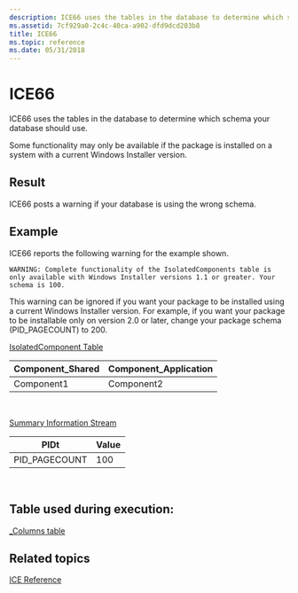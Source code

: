 ```yaml
---
description: ICE66 uses the tables in the database to determine which schema your database should use.
ms.assetid: 7cf929a0-2c4c-40ca-a902-dfd9dcd203b8
title: ICE66
ms.topic: reference
ms.date: 05/31/2018
---
```


# ICE66

ICE66 uses the tables in the database to determine which schema your database should use.

Some functionality may only be available if the package is installed on a system with a current Windows Installer version.

## Result

ICE66 posts a warning if your database is using the wrong schema.

## Example

ICE66 reports the following warning for the example shown.

``` syntax
WARNING: Complete functionality of the IsolatedComponents table is only available with Windows Installer versions 1.1 or greater. Your schema is 100.
```

This warning can be ignored if you want your package to be installed using a current Windows Installer version. For example, if you want your package to be installable only on version 2.0 or later, change your package schema (PID\_PAGECOUNT) to 200.

[IsolatedComponent Table](isolatedcomponent-table.md)



| Component\_Shared | Component\_Application |
|-------------------|------------------------|
| Component1        | Component2             |



 

[Summary Information Stream](summary-information-stream.md)



| PIDt           | Value |
|----------------|-------|
| PID\_PAGECOUNT | 100   |



 

## Table used during execution:

[\_Columns table](-columns-table.md)

## Related topics

<dl> <dt>

[ICE Reference](ice-reference.md)
</dt> </dl>

 

 



